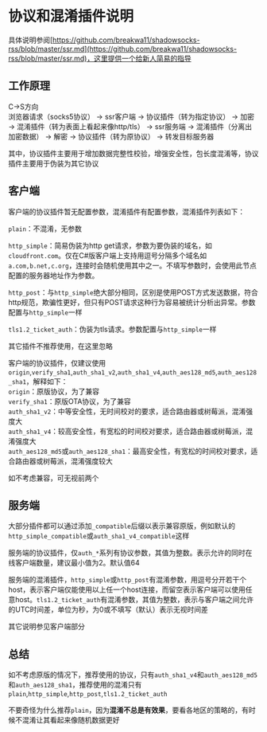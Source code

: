 # 协议和混淆插件说明 #

具体说明参阅[https://github.com/breakwa11/shadowsocks-rss/blob/master/ssr.md](https://github.com/breakwa11/shadowsocks-rss/blob/master/ssr.md)，这里提供一个给新人简易的指导

## 工作原理

C->S方向  
浏览器请求（socks5协议） -> ssr客户端 -> 协议插件（转为指定协议） -> 加密 -> 混淆插件（转为表面上看起来像http/tls） -> ssr服务端 -> 混淆插件（分离出加密数据） -> 解密 -> 协议插件（转为原协议） -> 转发目标服务器

其中，协议插件主要用于增加数据完整性校验，增强安全性，包长度混淆等，协议插件主要用于伪装为其它协议

## 客户端

客户端的协议插件暂无配置参数，混淆插件有配置参数，混淆插件列表如下：

`plain`：不混淆，无参数

`http_simple`：简易伪装为http get请求，参数为要伪装的域名，如`cloudfront.com`。仅在C#版客户端上支持用逗号分隔多个域名如`a.com,b.net,c.org`，连接时会随机使用其中之一。不填写参数时，会使用此节点配置的服务器地址作为参数。

`http_post`：与`http_simple`绝大部分相同，区别是使用POST方式发送数据，符合http规范，欺骗性更好，但只有POST请求这种行为容易被统计分析出异常。参数配置与`http_simple`一样

`tls1.2_ticket_auth`：伪装为tls请求。参数配置与`http_simple`一样

其它插件不推荐使用，在这里忽略

客户端的协议插件，仅建议使用`origin`,`verify_sha1`,`auth_sha1_v2`,`auth_sha1_v4`,`auth_aes128_md5`,`auth_aes128_sha1`，解释如下：  
`origin`：原版协议，为了兼容  
`verify_sha1`：原版OTA协议，为了兼容  
`auth_sha1_v2`：中等安全性，无时间校对的要求，适合路由器或树莓派，混淆强度大  
`auth_sha1_v4`：较高安全性，有宽松的时间校对要求，适合路由器或树莓派，混淆强度大  
`auth_aes128_md5`或`auth_aes128_sha1`：最高安全性，有宽松的时间校对要求，适合路由器或树莓派，混淆强度较大

如不考虑兼容，可无视前两个

## 服务端

大部分插件都可以通过添加`_compatible`后缀以表示兼容原版，例如默认的`http_simple_compatible`或`auth_sha1_v4_compatible`这样

服务端的协议插件，仅`auth_*`系列有协议参数，其值为整数。表示允许的同时在线客户端数量，建议最小值为2。默认值64

服务端的混淆插件，`http_simple`或`http_post`有混淆参数，用逗号分开若干个host，表示客户端仅能使用以上任一个host连接，而留空表示客户端可以使用任意host。`tls1.2_ticket_auth`有混淆参数，其值为整数，表示与客户端之间允许的UTC时间差，单位为秒，为0或不填写（默认）表示无视时间差

其它说明参见客户端部分

## 总结

如不考虑原版的情况下，推荐使用的协议，只有`auth_sha1_v4`和`auth_aes128_md5`和`auth_aes128_sha1`，推荐使用的混淆只有`plain`,`http_simple`,`http_post`,`tls1.2_ticket_auth`

不要奇怪为什么推荐`plain`，因为**混淆不总是有效果**，要看各地区的策略的，有时候不混淆让其看起来像随机数据更好